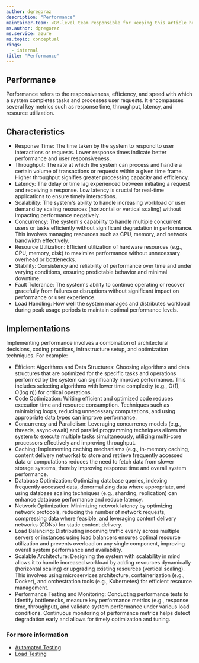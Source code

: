 ```yaml
---
author: dgregoraz
description: "Performance"
maintainer-team: <GM-level team responsible for keeping this article healthy over time>
ms.author: dgregoraz
ms.service: azure
ms.topic: conceptual
rings:
  - internal
title: "Performance"
---
```


## Performance
Performance refers to the responsiveness, efficiency, and speed with which a system completes tasks and processes user requests. It encompasses several key metrics such as response time, throughput, latency, and resource utilization.

## Characteristics
- Response Time: The time taken by the system to respond to user interactions or requests. Lower response times indicate better performance and user responsiveness.
- Throughput: The rate at which the system can process and handle a certain volume of transactions or requests within a given time frame. Higher throughput signifies greater processing capacity and efficiency.
- Latency: The delay or time lag experienced between initiating a request and receiving a response. Low latency is crucial for real-time applications to ensure timely interactions.
- Scalability: The system's ability to handle increasing workload or user demand by scaling resources (horizontal or vertical scaling) without impacting performance negatively.
- Concurrency: The system's capability to handle multiple concurrent users or tasks efficiently without significant degradation in performance. This involves managing resources such as CPU, memory, and network bandwidth effectively.
- Resource Utilization: Efficient utilization of hardware resources (e.g., CPU, memory, disk) to maximize performance without unnecessary overhead or bottlenecks.
- Stability: Consistency and reliability of performance over time and under varying conditions, ensuring predictable behavior and minimal downtime.
- Fault Tolerance: The system's ability to continue operating or recover gracefully from failures or disruptions without significant impact on performance or user experience.
- Load Handling: How well the system manages and distributes workload during peak usage periods to maintain optimal performance levels.

## Implementations
Implementing performance involves a combination of architectural decisions, coding practices, infrastructure setup, and optimization techniques. For example:

- Efficient Algorithms and Data Structures: Choosing algorithms and data structures that are optimized for the specific tasks and operations performed by the system can significantly improve performance. This includes selecting algorithms with lower time complexity (e.g., O(1), O(log n)) for critical operations.
- Code Optimization: Writing efficient and optimized code reduces execution time and resource consumption. Techniques such as minimizing loops, reducing unnecessary computations, and using appropriate data types can improve performance.
- Concurrency and Parallelism: Leveraging concurrency models (e.g., threads, async-await) and parallel programming techniques allows the system to execute multiple tasks simultaneously, utilizing multi-core processors effectively and improving throughput.
- Caching: Implementing caching mechanisms (e.g., in-memory caching, content delivery networks) to store and retrieve frequently accessed data or computations reduces the need to fetch data from slower storage systems, thereby improving response time and overall system performance.
- Database Optimization: Optimizing database queries, indexing frequently accessed data, denormalizing data where appropriate, and using database scaling techniques (e.g., sharding, replication) can enhance database performance and reduce latency.
- Network Optimization: Minimizing network latency by optimizing network protocols, reducing the number of network requests, compressing data where feasible, and leveraging content delivery networks (CDNs) for static content delivery.
- Load Balancing: Distributing incoming traffic evenly across multiple servers or instances using load balancers ensures optimal resource utilization and prevents overload on any single component, improving overall system performance and availability.
- Scalable Architecture: Designing the system with scalability in mind allows it to handle increased workload by adding resources dynamically (horizontal scaling) or upgrading existing resources (vertical scaling). This involves using microservices architecture, containerization (e.g., Docker), and orchestration tools (e.g., Kubernetes) for efficient resource management.
- Performance Testing and Monitoring: Conducting performance tests to identify bottlenecks, measure key performance metrics (e.g., response time, throughput), and validate system performance under various load conditions. Continuous monitoring of performance metrics helps detect degradation early and allows for timely optimization and tuning.

### For more information

- [Automated Testing](../../../code-with-engineering/automated-testing/README.md)
- [Load Testing](../../../code-with-platformops/capabilities/devsecops/load-testing-ingestion/index.md)
